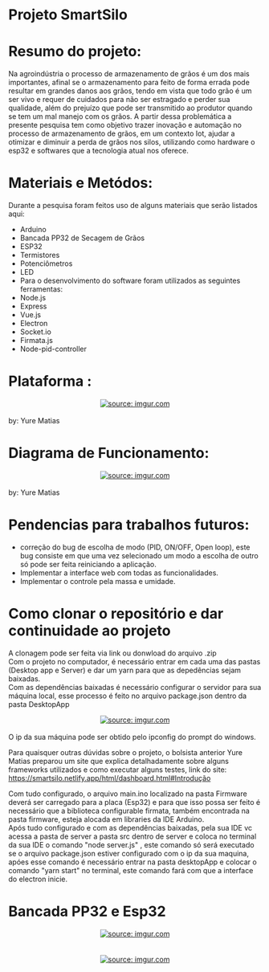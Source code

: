 # Projeto SmartSilo

# Resumo do projeto: 
Na agroindústria o processo de armazenamento de grãos é um dos mais importantes, 
afinal se o armazenamento para feito de forma errada pode resultar em grandes danos aos grãos, 
tendo em vista que todo grão é um ser vivo e requer de cuidados para não ser estragado e perder sua qualidade, 
além do prejuízo que pode ser transmitido ao produtor quando se tem um mal manejo com os grãos. 
A partir dessa problemática a presente pesquisa tem como objetivo trazer inovação e automação no processo de armazenamento de grãos, em um contexto Iot, ajudar a otimizar e diminuir a perda de grãos nos silos, 
utilizando como hardware o esp32 e softwares que a tecnologia atual nos oferece.

# Materiais e Metódos: 
Durante a pesquisa foram feitos uso de alguns materiais que serão listados aqui:
- Arduino
- Bancada PP32 de Secagem de Grãos
- ESP32
- Termistores
- Potenciômetros
- LED
- Para o desenvolvimento do software foram utilizados as seguintes ferramentas:
- Node.js
- Express
- Vue.js
- Electron
- Socket.io
- Firmata.js
- Node-pid-controller

# Plataforma :

<center> <a href="https://imgur.com/TWrZbz4"><img src="https://i.imgur.com/TWrZbz4.gif" title="source: imgur.com" /></a> </center> <br/>
by: Yure Matias

# Diagrama de Funcionamento: 

<center> <a href="https://imgur.com/0jKsQM9"><img src="https://i.imgur.com/0jKsQM9.png" title="source: imgur.com" /></a> </center> <br/>
by: Yure Matias

# Pendencias para trabalhos futuros:

- correção do bug de escolha de modo (PID, ON/OFF, Open loop), este bug consiste em que uma vez selecionado um modo a escolha de outro só pode ser feita reiniciando a aplicação.
- Implementar a interface web com todas as funcionalidades.
- Implementar o controle pela massa e umidade.

# Como clonar o repositório e dar continuidade ao projeto

A clonagem pode ser feita via link ou donwload do arquivo .zip <br/>
Com o projeto no computador, é necessário entrar em cada uma das pastas (Desktop app e Server) e dar um yarn para que as depedências sejam baixadas. <br/>
Com as dependências baixadas é necessário configurar o servidor para sua máquina local, esse processo é feito no arquivo package.json dentro da pasta DesktopApp <br/>

<center> <a href="https://imgur.com/y2hEjv0"><img src="https://i.imgur.com/y2hEjv0.png" title="source: imgur.com" /></a> </center> <br/>
O ip da sua máquina pode ser obtido pelo ipconfig do prompt do windows.

Para quaisquer outras dúvidas sobre o projeto, o bolsista anterior Yure Matias preparou um site que explica detalhadamente sobre alguns frameworks utilizados e como executar alguns testes, link do site: https://smartsilo.netlify.app/html/dashboard.html#Introdução  <br/>

Com tudo configurado, o arquivo main.ino localizado na pasta Firmware deverá ser carregado para a placa (Esp32) e para que isso possa ser feito é necessário que a biblioteca configurable firmata, também encontrada na pasta firmware, esteja alocada em libraries da IDE Arduino. <br/>
Após tudo configurado e com as dependências baixadas, pela sua IDE vc acessa a pasta de server a pasta src dentro de server e coloca no terminal da sua IDE o comando "node server.js" , este comando só será executado se o arquivo package.json estiver configurado com o ip da sua maquina, apóes esse comando é necessário entrar na pasta desktopApp e colocar o comando "yarn start" no terminal, este comando fará com que a interface do electron inicie.


# Bancada PP32  e Esp32 


<center> <a href="https://imgur.com/RfWL2FD"><img src="https://i.imgur.com/RfWL2FD.jpg" title="source: imgur.com" /></a> </center> <br/>

<br/>

<center> <a href="https://imgur.com/qZZpJVx"><img src="https://i.imgur.com/qZZpJVx.jpg" title="source: imgur.com" /></a> </center> <br/>

